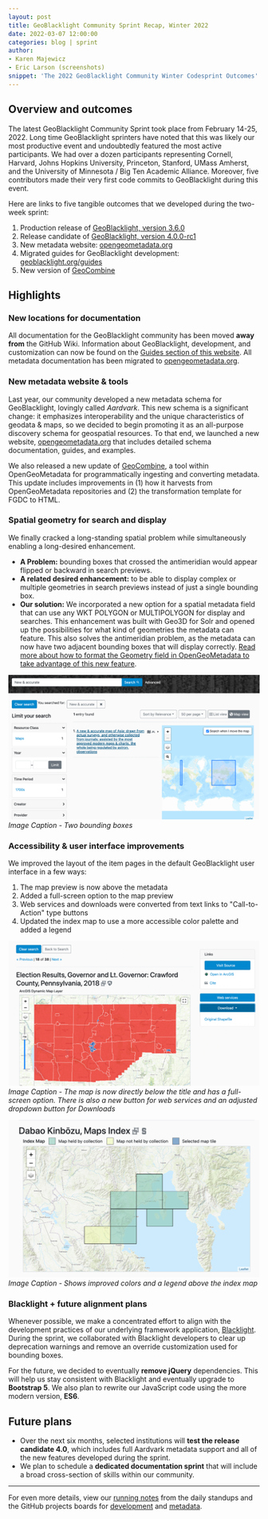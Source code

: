 ```yaml
---
layout: post
title: GeoBlacklight Community Sprint Recap, Winter 2022
date: 2022-03-07 12:00:00
categories: blog | sprint
author: 
- Karen Majewicz
- Eric Larson (screenshots)
snippet: 'The 2022 GeoBlacklight Community Winter Codesprint Outcomes'
---
```

## Overview and outcomes

The latest GeoBlacklight Community Sprint took place from February 14-25, 2022. Long time GeoBlacklight sprinters have noted that this was likely our most productive event and undoubtedly featured the most active participants. We had over a dozen participants representing Cornell, Harvard, Johns Hopkins University, Princeton, Stanford, UMass Amherst, and the University of Minnesota / Big Ten Academic Alliance. Moreover, five contributors made their very first code commits to GeoBlacklight during this event. 

Here are links to five tangible outcomes that we developed during the two-week sprint:

1. Production release of [GeoBlacklight, version 3.6.0](https://github.com/geoblacklight/geoblacklight/releases/tag/v3.6.0)
1. Release candidate of [GeoBlacklight, version 4.0.0-rc1](https://github.com/geoblacklight/geoblacklight/releases/tag/v4.0.0-rc1)
1. New metadata website: [opengeometadata.org](https://opengeometadata.org)
1. Migrated guides for GeoBlacklight development: [geoblacklight.org/guides](https://geoblacklight.org/guides)
1. New version of [GeoCombine](https://github.com/OpenGeoMetadata/GeoCombine/releases/tag/v0.6.0)

## Highlights

### New locations for documentation
All documentation for the GeoBlacklight community has been moved **away from** the GitHub Wiki. Information about GeoBlacklight, development, and customization can now be found on the [Guides section of this website](https://geoblacklight.org/guides.html). All metadata documentation has been migrated to [opengeometadata.org](https://opengeometadata.org).

### New metadata website & tools
Last year, our community developed a new metadata schema for GeoBlacklight, lovingly called *Aardvark*. This new schema is a significant change:  it emphasizes interoperability and the unique characteristics of geodata & maps, so we decided to begin promoting it as an all-purpose discovery schema for geospatial resources. To that end, we launched a new website, [opengeometadata.org](https://opengeometadata.org) that includes detailed schema documentation, guides, and examples. 

We also released a new update of [GeoCombine](https://github.com/OpenGeoMetadata/GeoCombine), a tool within OpenGeoMetadata for programmatically ingesting and converting metadata. This update includes improvements in (1) how it harvests from OpenGeoMetadata repositories and (2) the transformation template for FGDC to HTML. 

### Spatial geometry for search and display
We finally cracked a long-standing spatial problem while simultaneously enabling a long-desired enhancement. 

* **A Problem:** bounding boxes that crossed the antimeridian would appear flipped or backward in search previews. 
* **A related desired enhancement:** to be able to display complex or multiple geometries in search previews instead of just a single bounding box.
* **Our solution:** We incorporated a new option for a spatial metadata field that can use any WKT POLYGON or MULTIPOLYGON for display and searches. This enhancement was built with Geo3D for Solr and opened up the possibilities for what kind of geometries the metadata can feature. This also solves the antimeridian problem, as the metadata can now have two adjacent bounding boxes that will display correctly. [Read more about how to format the Geometry field in OpenGeoMetadata to take advantage of this new feature](https://opengeometadata.org/ogm-aardvark#geometry).


![multiple-bounding-boxes](/images/multiple-bbox.png)
*Image Caption - Two bounding boxes*


### Accessibility & user interface improvements
We improved the layout of the item pages in the default GeoBlacklight user interface in a few ways:

1. The map preview is now above the metadata
2. Added a full-screen option to the map preview
2. Web services and downloads were converted from text links to "Call-to-Action" type buttons
3. Updated the index map to use a more accessible color palette and added a legend

![web0services-button](/images/web-services-button.png)
*Image Caption - The map is now directly below the title and has a full-screen option. There is also a new button for web services and an adjusted dropdown button for Downloads*


![index-map-color](/images/index-map-color.png)
*Image Caption - Shows improved colors and a legend above the index map*

### Blacklight + future alignment plans
Whenever possible, we make a concentrated effort to align with the development practices of our underlying framework application, [Blacklight](https://projectblacklight.org). During the sprint, we collaborated with Blacklight developers to clear up deprecation warnings and remove an override customization used for bounding boxes. 

For the future, we decided to eventually **remove jQuery** dependencies. This will help us stay consistent with Blacklight and eventually upgrade to **Bootstrap 5**. We also plan to rewrite our JavaScript code using the more modern version, **ES6**.

## Future plans
- Over the next six months, selected institutions will **test the release candidate 4.0**, which includes full Aardvark metadata support and all of the new features developed during the sprint. 
- We plan to schedule a **dedicated documentation sprint** that will include a broad cross-section of skills within our community.

---
For even more details, view our [running notes](https://docs.google.com/document/d/11WH53ZQma51AbkYmBPEJkZAsX9sIj5dl-_cSlbTDE3Q/edit?usp=sharing) from the daily standups and the GitHub projects boards for [development](https://github.com/geoblacklight/geoblacklight/projects/19) and [metadata](https://github.com/orgs/OpenGeoMetadata/projects/1).
